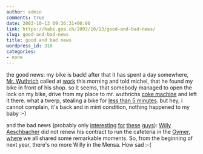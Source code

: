 ```yaml
---
author: admin
comments: true
date: 2003-10-13 09:36:31+00:00
link: https://habi.gna.ch/2003/10/13/good-and-bad-news/
slug: good-and-bad-news
title: good and bad news
wordpress_id: 310
categories:
- none
---
```


the good news: my bike is back!
after that it has spent a day somewhere, [Mr. Wuthrich](http://www.moto-wuethrich.ch/) called at [work](https://velokurierbern.ch/) this morning and told michel, that he found my bike in front of his shop. 
so it seems, that somebody managed to open the lock on my bike, drive from my place to mr. wuthrichs [coke machine](http://216.239.59.104/search?q=cache:F_khjardXKkJ:www.swisscom-mobile.ch/Objekte/vipsystemeuploadListe%2520der%2520Automatenstandorte%2520Februar%25202003_.pdf+w%C3%BCthrich+g%C3%BCterstr+3+&hl=de&ie=UTF-8) and left it there.
what a twerp, stealing a bike for [less than 5 minutes](http://www.mapquest.com/directions/europe.adp?go=1&do=nw&1ex=1&ct=EU&1g=FCDLqEpiBC0%253d&1y=CH&1z=3014&1l=GdcpfphCzYc%253d&1ex=1&1a=%5B81-93%5D++RODTMATTSTRASSE&1s=BERN&1c=BERN&2y=CH&2a=Ostermundigenstrasse+105&2c=Bern&2z=&2ah=). but hey, i cannot complain, it's back and in mint condition, nothing happened to my baby :-)

and the bad news (probably only [interesting](https://armand.bild.li/) [for](http://www.arnoldseefeld.com/blog/) [these](http://www.bernhardseefeld.ch/) [guys](http://www.kozary.com/mt/)): [Willy Aeschbacher](http://www.gym-koeniz.ch/adressen/schulleitung.htm) did not renew his contract to run the cafeteria in the [Gymer](http://www.gym-koeniz.ch/), [where](http://www.be.ch/cgi-bin/frameset.exe?http://www.erz.be.ch/zsllfb/html_top/standorte_lerberm.html) we all shared some remarkable moments.
So, from the beginning of next year, there's no more Willy in the Mensa. How sad :-(
